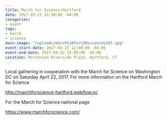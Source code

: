 ```yaml
---
title: March for Science:Hartford
date: 2017-03-15 15:30:00 -04:00
categories:
- event
tags:
- march
- science
main-image: "/uploads/march%20for%20science%203.jpg"
event-start-date: 2017-04-22 12:00:00 -04:00
event-end-date: 2017-04-22 15:00:00 -04:00
Location: Mortensen Riverside Plaza, Hartford, CT
---
```


Local gathering in cooperation with the March for Science on Washington DC on Saturday April 22, 2017. For more information on the Hartford March for Science

http://marchforscience-hartford.webflow.io/

For the March for Science national page

https://www.marchforscience.com/